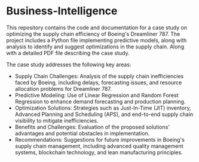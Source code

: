 # Business-Intelligence
This repository contains the code and documentation for a case study on optimizing the supply chain efficiency of Boeing's Dreamliner 787. The project includes a Python file implementing predictive models, along with analysis to identify and suggest optimizations in the supply chain. Along with a detailed PDF file describing the case study.

The case study addresses the following key areas:
- Supply Chain Challenges: Analysis of the supply chain inefficiencies faced by Boeing, including delays, forecasting issues, and resource allocation problems for Dreamliner 787.
- Predictive Modeling: Use of Linear Regression and Random Forest Regression to enhance demand forecasting and production planning.
- Optimization Solutions: Strategies such as Just-In-Time (JIT) inventory, Advanced Planning and Scheduling (APS), and end-to-end supply chain visibility to mitigate inefficiencies.
- Benefits and Challenges: Evaluation of the proposed solutions' advantages and potential obstacles in implementation.
- Recommendations: Suggestions for future improvements in Boeing's supply chain management, including advanced quality management systems, blockchain technology, and lean manufacturing principles.
